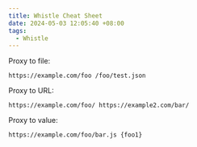 ```yaml
---
title: Whistle Cheat Sheet
date: 2024-05-03 12:05:40 +08:00
tags:
  - Whistle
---
```


Proxy to file:

```text
https://example.com/foo /foo/test.json
```

Proxy to URL:

```text
https://example.com/foo/ https://example2.com/bar/
```

Proxy to value:

```text
https://example.com/foo/bar.js {foo1}
```
